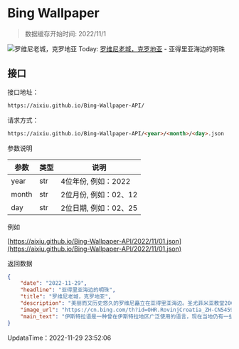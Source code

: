 # Bing Wallpaper

> 数据缓存开始时间: 2022/11/1

![罗维尼老城，克罗地亚](https://cn.bing.com/th?id=OHR.RovinjCroatia_ZH-CN5459110500_1920x1080.jpg&rf=LaDigue_1920x1080.jpg)
Today: [罗维尼老城，克罗地亚](https://cn.bing.com/th?id=OHR.RovinjCroatia_ZH-CN5459110500_1920x1080.jpg&rf=LaDigue_1920x1080.jpg) - 亚得里亚海边的明珠

## 接口

接口地址：

```html
https://aixiu.github.io/Bing-Wallpaper-API/
```

请求方式：

```html
https://aixiu.github.io/Bing-Wallpaper-API/<year>/<month>/<day>.json
```

参数说明

| 参数 | 类型 | 说明 |
| - | - | - |
| year | str | 4位年份, 例如：2022 |
| month | str | 2位月份, 例如：02、12 |
| day | str | 2位日期, 例如：02、25 |

例如

[https://aixiu.github.io/Bing-Wallpaper-API/2022/11/01.json](https://aixiu.github.io/Bing-Wallpaper-API/2022/11/01.json)

返回数据

```json
{
    "date": "2022-11-29",
    "headline": "亚得里亚海边的明珠",
    "title": "罗维尼老城，克罗地亚",
    "description": "美丽而又历史悠久的罗维尼矗立在亚得里亚海边。圣尤菲米亚教堂200英尺高的钟楼俯瞰着罗维尼老城中心。这座教堂建于18世纪初，也充当着灯塔，照亮镇上渔船回家的路。",
    "image_url": "https://cn.bing.com/th?id=OHR.RovinjCroatia_ZH-CN5459110500_1920x1080.jpg&rf=LaDigue_1920x1080.jpg",
    "main_text": "伊斯特拉语是一种曾在伊斯特拉地区广泛使用的语言，现在当地仍有一些居民在使用。如今，这座小镇的官方语言是克罗地亚语和意大利语。"
}
```

UpdataTime：2022-11-29 23:52:06
